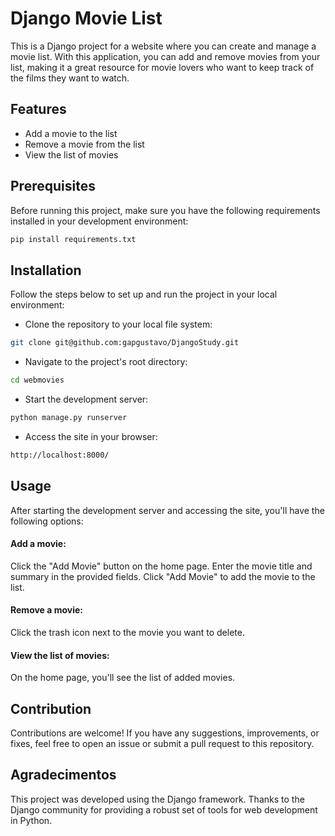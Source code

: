 # Django Movie List

This is a Django project for a website where you can create and manage a movie list. With this application, you can add and remove movies from your list, making it a great resource for movie lovers who want to keep track of the films they want to watch.

## Features
- Add a movie to the list
- Remove a movie from the list
- View the list of movies

## Prerequisites

Before running this project, make sure you have the following requirements installed in your development environment:

```bash
pip install requirements.txt
```


## Installation
Follow the steps below to set up and run the project in your local environment:

- Clone the repository to your local file system:
```bash
git clone git@github.com:gapgustavo/DjangoStudy.git
```

- Navigate to the project's root directory:
```bash
cd webmovies
```

- Start the development server:
```bash
python manage.py runserver
```

- Access the site in your browser:
```bash
http://localhost:8000/
```

## Usage
After starting the development server and accessing the site, you'll have the following options:

#### Add a movie:

Click the "Add Movie" button on the home page.
Enter the movie title and summary in the provided fields.
Click "Add Movie" to add the movie to the list.

#### Remove a movie:

Click the trash icon next to the movie you want to delete.

#### View the list of movies:

On the home page, you'll see the list of added movies.

## Contribution
Contributions are welcome! If you have any suggestions, improvements, or fixes, feel free to open an issue or submit a pull request to this repository.

## Agradecimentos
This project was developed using the Django framework. Thanks to the Django community for providing a robust set of tools for web development in Python.